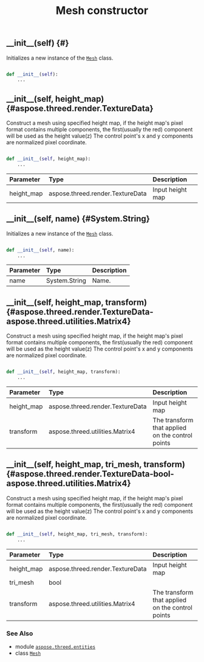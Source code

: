 ﻿---
title: Mesh constructor
second_title: Aspose.3D for Python via .NET API References
description: 
type: docs
weight: 10
url: /python-net/aspose.threed.entities/mesh/__init__/
is_root: false
---

## \_\_init\_\_(self) {#}

Initializes a new instance of the [`Mesh`](/3d/python-net/aspose.threed.entities/mesh) class.



```python

def __init__(self):
    ...
```




## \_\_init\_\_(self, height_map) {#aspose.threed.render.TextureData}

Construct a mesh using specified height map, 
if the height map's pixel format contains multiple components, the first(usually the red) component will be used as the height value(z)
The control point's x and y components are normalized pixel coordinate.



```python

def __init__(self, height_map):
    ...
```


| Parameter | Type | Description |
| :- | :- | :- |
| height_map | aspose.threed.render.TextureData | Input height map |


## \_\_init\_\_(self, name) {#System.String}

Initializes a new instance of the [`Mesh`](/3d/python-net/aspose.threed.entities/mesh) class.



```python

def __init__(self, name):
    ...
```


| Parameter | Type | Description |
| :- | :- | :- |
| name | System.String | Name. |


## \_\_init\_\_(self, height_map, transform) {#aspose.threed.render.TextureData-aspose.threed.utilities.Matrix4}

Construct a mesh using specified height map, 
if the height map's pixel format contains multiple components, the first(usually the red) component will be used as the height value(z)
The control point's x and y components are normalized pixel coordinate.



```python

def __init__(self, height_map, transform):
    ...
```


| Parameter | Type | Description |
| :- | :- | :- |
| height_map | aspose.threed.render.TextureData | Input height map |
| transform | aspose.threed.utilities.Matrix4 | The transform that applied on the control points |


## \_\_init\_\_(self, height_map, tri_mesh, transform) {#aspose.threed.render.TextureData-bool-aspose.threed.utilities.Matrix4}

Construct a mesh using specified height map, 
if the height map's pixel format contains multiple components, the first(usually the red) component will be used as the height value(z)
The control point's x and y components are normalized pixel coordinate.



```python

def __init__(self, height_map, tri_mesh, transform):
    ...
```


| Parameter | Type | Description |
| :- | :- | :- |
| height_map | aspose.threed.render.TextureData | Input height map |
| tri_mesh | bool |  |
| transform | aspose.threed.utilities.Matrix4 | The transform that applied on the control points |



### See Also
* module [`aspose.threed.entities`](../../)
* class [`Mesh`](/3d/python-net/aspose.threed.entities/mesh)
